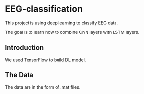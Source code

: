 # EEG-classification

This project is using deep learning to classify EEG data.

The goal is to learn how to combine CNN layers with LSTM layers. 
## Introduction
We used TensorFlow to build DL model.
## The Data
The data are in the form of .mat files. 

